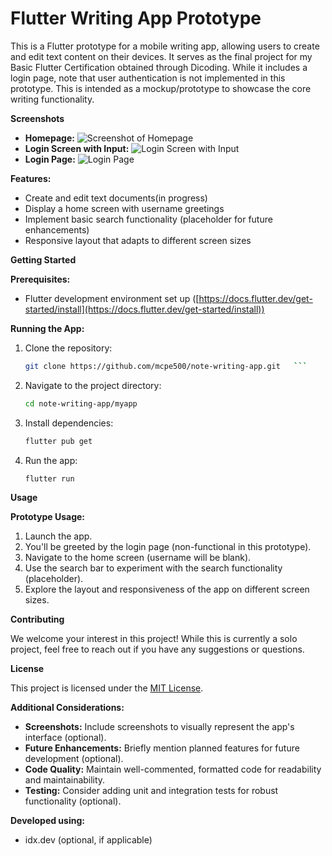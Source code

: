 # Flutter Writing App Prototype

This is a Flutter prototype for a mobile writing app, allowing users to create and edit text content on their devices. It serves as the final project for my Basic Flutter Certification obtained through Dicoding. While it includes a login page, note that user authentication is not implemented in this prototype. This is intended as a mockup/prototype to showcase the core writing functionality.

**Screenshots**

* **Homepage:**
  ![Screenshot of Homepage](./screenshots/homepage_with_temporary_data.png)
* **Login Screen with Input:**
  ![Login Screen with Input](./screenshots/login_with_input.png)
* **Login Page:**
  ![Login Page](./screenshots/login_page.png)

**Features:**

- Create and edit text documents(in progress)
- Display a home screen with username greetings
- Implement basic search functionality (placeholder for future enhancements)
- Responsive layout that adapts to different screen sizes

**Getting Started**

**Prerequisites:**

- Flutter development environment set up ([https://docs.flutter.dev/get-started/install](https://docs.flutter.dev/get-started/install))

**Running the App:**

1. Clone the repository:
   ```bash
   git clone https://github.com/mcpe500/note-writing-app.git   ```

2. Navigate to the project directory:

   ```bash
   cd note-writing-app/myapp
   ```

3. Install dependencies:

   ```bash
   flutter pub get
   ```

4. Run the app:

   ```bash
   flutter run
   ```

**Usage**

**Prototype Usage:**

1. Launch the app.
2. You'll be greeted by the login page (non-functional in this prototype).
3. Navigate to the home screen (username will be blank).
4. Use the search bar to experiment with the search functionality (placeholder).
5. Explore the layout and responsiveness of the app on different screen sizes.

**Contributing**

We welcome your interest in this project! While this is currently a solo project, feel free to reach out if you have any suggestions or questions.

**License**

This project is licensed under the [MIT License](LICENSE).

**Additional Considerations:**

- **Screenshots:** Include screenshots to visually represent the app's interface (optional).
- **Future Enhancements:** Briefly mention planned features for future development (optional).
- **Code Quality:** Maintain well-commented, formatted code for readability and maintainability.
- **Testing:** Consider adding unit and integration tests for robust functionality (optional).

**Developed using:**

- idx.dev (optional, if applicable)